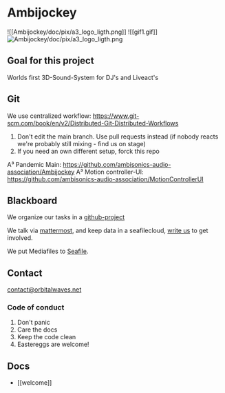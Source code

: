 # Ambijockey
![[Ambijockey/doc/pix/a3_logo_ligth.png]]
![[gif1.gif]]
![Ambijockey/doc/pix/a3_logo_ligth.png](Ambijockey/doc/pix/a3_logo_ligth.png)
## Goal for this project
Worlds first 3D-Sound-System for DJ's and Liveact's

## Git
We use centralized workflow:
https://www.git-scm.com/book/en/v2/Distributed-Git-Distributed-Workflows

1. Don't edit the main branch. Use pull requests instead (if nobody reacts we're probably still mixing - find us on stage)
2. If you need an own different setup, forck this repo

A³ Pandemic Main:
https://github.com/ambisonics-audio-association/Ambijockey
A³ Motion controller-UI:
https://github.com/ambisonics-audio-association/MotionControllerUI

## Blackboard
We organize our tasks in a [github-project](https://github.com/orgs/ambisonics-audio-association/projects/1)

We talk via [mattermost](https://talk.lilbits.de/ambisonics), and keep data in a seafilecloud, [write us](mailto:contact@orbitalwaves.net) to get involved.

We put Mediafiles to [Seafile](https://tinycloud.lilbits.de/Media).

## Contact
[contact@orbitalwaves.net](mailto:contact@orbitalwaves.net)

### Code of conduct
1. Don't panic
2. Care the docs
3. Keep the code clean
4. Eastereggs are welcome!

## Docs
- [[welcome]]